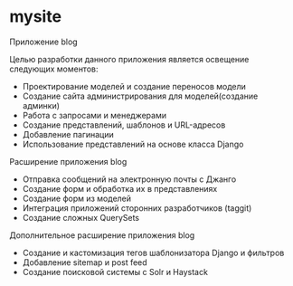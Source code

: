 # mysite
Приложение blog

Целью разработки данного приложения является освещение следующих моментов:
* Проектирование моделей и создание переносов модели
* Создание сайта администрирования для моделей(создание админки)
* Работа с запросами и менеджерами
* Создание представлений, шаблонов и URL-адресов
* Добавление пагинации
* Использование представлений на основе класса Django

Расширение приложения blog
* Отправка сообщений на электронную почты с Джанго
* Создание форм и обработка их в представлениях
* Создание форм из моделей
* Интеграция приложений сторонних разработчиков (taggit)
* Создание сложных QuerySets

Дополнительное расширение приложения blog
* Создание и кастомизация тегов шаблонизатора Django и фильтров
* Добавление sitemap и post feed
* Создание поисковой системы с Solr и Haystack
